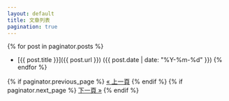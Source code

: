 ```yaml
---
layout: default
title: 文章列表
pagination: true
---
```


{% for post in paginator.posts %}
- [{{ post.title }}]({{ post.url }}) ({{ post.date | date: "%Y-%m-%d" }})
{% endfor %}

<!-- 分頁導航 -->
<div>
  {% if paginator.previous_page %}
    <a href="{{ paginator.previous_page_path }}">« 上一頁</a>
  {% endif %}
  {% if paginator.next_page %}
    <a href="{{ paginator.next_page_path }}">下一頁 »</a>
  {% endif %}
</div>
